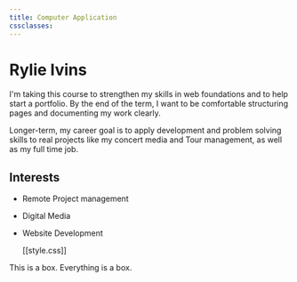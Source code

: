 ```yaml
---
title: Computer Application
cssclasses:
---
```

<html lang="en">
<head>
  <meta charset="UTF-8">
  <meta name="viewport" content="width=device-width, initial-scale=1.0">
  <title>Rylie Ivins</title>
  <link rel="stylesheet" href="style.css">
</head>
<body>
  <h1>Rylie Ivins</h1>
<p>
	I'm taking this course to strengthen my skills in web foundations and to help start a portfolio. By the end of the term, I want to be comfortable structuring pages and documenting my work clearly. 
	</p>

<p>
	Longer-term, my career goal is to apply development and problem solving skills to real projects like my concert media and Tour management, as well as my full time job. 
	</p>

## Interests
- Remote Project management 
- Digital Media 
- Website Development 

	[[style.css]]

<div>
	<p>This is a box. Everything is a box.</p>
</div>
</div>
</body>
</html>